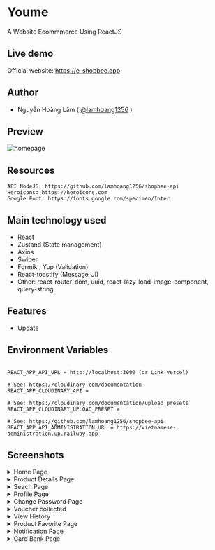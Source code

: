# Youme
A Website Ecommmerce Using ReactJS

## Live demo

Official website: https://e-shopbee.app

## Author
- Nguyễn Hoàng Lâm ( [@lamhoang1256](https://github.com/lamhoang1256) )

## Preview

![homepage](https://user-images.githubusercontent.com/61537853/191778840-f6a056ad-f1f4-4f5c-b8fd-a415d5191ad7.png)
## Resources
```
API NodeJS: https://github.com/lamhoang1256/shopbee-api
Heroicons: https://heroicons.com
Google Font: https://fonts.google.com/specimen/Inter
```
## Main technology used

- React
- Zustand (State management)
- Axios
- Swiper
- Formik , Yup (Validation)
- React-toastify (Message UI)
- Other: react-router-dom, uuid, react-lazy-load-image-component, query-string

## Features

- Update

## Environment Variables

```

REACT_APP_API_URL = http://localhost:3000 (or Link vercel)

# See: https://cloudinary.com/documentation
REACT_APP_CLOUDINARY_API = 

# See: https://cloudinary.com/documentation/upload_presets
REACT_APP_CLOUDINARY_UPLOAD_PRESET = 

# See: https://github.com/lamhoang1256/shopbee-api
REACT_APP_API_ADMINISTRATION_URL = https://vietnamese-administration.up.railway.app
```

## Screenshots

<details>
 <summary>Home Page</summary>
 <p>
 
 ![homepage](https://user-images.githubusercontent.com/61537853/191778840-f6a056ad-f1f4-4f5c-b8fd-a415d5191ad7.png)
 </p>
</details>
<details>
 <summary>Product Details Page</summary>
 <p>

![product-detail](https://user-images.githubusercontent.com/61537853/191779641-26c3ca3d-6708-49d6-ba33-5a7bc560afc0.png)
 </p>
</details>
<details>
 <summary>Seach Page</summary>
 <p>

 ![searchpage](https://user-images.githubusercontent.com/61537853/191779399-862c0d7b-930a-40ab-9673-905abcf80070.png)
 </p>
</details>
<details>
 <summary>Profile Page</summary>
 <p>

 ![user-profile](https://user-images.githubusercontent.com/61537853/191779988-af7ea2bc-3ce9-4ac7-965c-42e38f4da716.png)
 </p>
</details>
<details>
 <summary>Change Password Page</summary>
 <p>

 ![user-password-page](https://user-images.githubusercontent.com/61537853/191780195-2e9c63fe-1261-40c5-adb9-1f9d781ad8e3.png)
 </p>
</details>
<details>
 <summary>Voucher collected</summary>
 <p>

 ![user-voucher-collect](https://user-images.githubusercontent.com/61537853/191880801-b1bdb4d9-3625-4a65-8473-0d1a0982eb38.png)
 </p>
</details>
<details>
 <summary>View History</summary>
 <p>

 ![user-product-history](https://user-images.githubusercontent.com/61537853/191880841-1d6b14f8-e65c-4900-a4bd-eca61e67e987.png)
 </p>
</details>
<details>
 <summary>Product Favorite Page</summary>
 <p>

 ![user-product-favorite](https://user-images.githubusercontent.com/61537853/191880884-86fa7b5a-9e64-41d2-93ef-9497fa4a9f64.png)
 </p>
</details>
<details>
 <summary>Notification Page</summary>
 <p>

 ![user-notification](https://user-images.githubusercontent.com/61537853/191880950-9a85728c-1c66-49da-a4e7-21b61883a96c.png)
 </p>
</details>
<details>
 <summary>Card Bank Page</summary>
 <p>

 ![user-card-bank](https://user-images.githubusercontent.com/61537853/191880964-38b89af9-379f-43dd-8038-7e5ef2bc4fac.png)
 </p>
</details>
